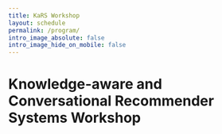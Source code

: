 ```yaml
---
title: KaRS Workshop
layout: schedule
permalink: /program/
intro_image_absolute: false
intro_image_hide_on_mobile: false
---
```


# Knowledge-aware and Conversational Recommender Systems Workshop

